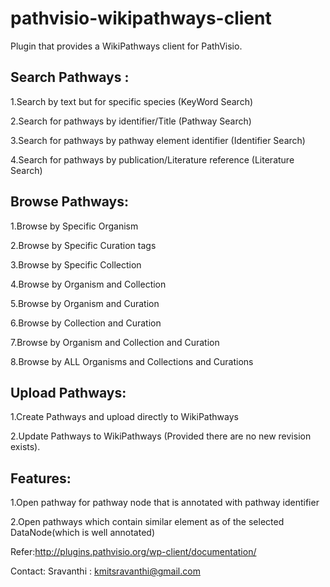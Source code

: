 pathvisio-wikipathways-client
=============================

Plugin that provides a WikiPathways client for PathVisio.



Search Pathways :
-----------------


1.Search by text but for specific species (KeyWord Search)

2.Search for pathways by identifier/Title (Pathway Search)

3.Search for pathways by pathway element identifier (Identifier Search)

4.Search for pathways by publication/Literature reference (Literature Search)


Browse Pathways:
----------------

1.Browse by Specific Organism

2.Browse by Specific Curation tags

3.Browse by Specific Collection

4.Browse by Organism and Collection 

5.Browse by Organism and Curation

6.Browse by Collection and Curation

7.Browse by Organism and Collection and Curation

8.Browse by  ALL Organisms and Collections and Curations

Upload Pathways:
----------------

1.Create Pathways and upload directly to WikiPathways

2.Update Pathways to WikiPathways (Provided there are no new revision exists).



Features: 
---------

1.Open pathway for pathway node that is annotated with pathway identifier

2.Open pathways which contain similar element as of the selected DataNode(which is well annotated)

Refer:http://plugins.pathvisio.org/wp-client/documentation/

Contact: Sravanthi : kmitsravanthi@gmail.com


